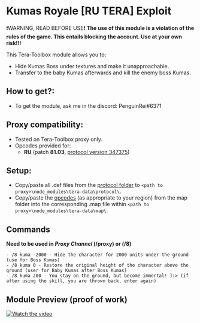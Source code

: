 # Kumas Royale [RU TERA] Exploit

❗WARNING, READ BEFORE USE❗
**The use of this module is a violation of the rules of the game. This entails blocking the account. Use at your own risk!!!**

This Tera-Toolbox module allows you to:
- Hide Kumas Boss under textures and make it unapproachable.
- Transfer to the baby Kumas afterwards and kill the enemy boss Kumas.

## How to get?:
- To get the module, ask me in the discord: PenguinRei#6371

## Proxy compatibility:
- Tested on Tera-Toolbox proxy only.
- Opcodes provided for:
  - **RU** (patch **81.03**, [protocol version 347375](https://github.com/PinguinRei/Kumas-Royale-RU-TERA/blob/master/opcodes/protocol.347375.map))
  
## Setup:
- Copy/paste all .def files from the [protocol folder](https://github.com/PinguinRei/Kumas-Royale-RU-TERA/tree/master/defs) to `<path to proxy>\node_modules\tera-data\protocol\`.
- Copy/paste the [opcodes](https://github.com/PinguinRei/Kumas-Royale-RU-TERA/tree/master/opcodes) (as appropriate to your region) from the map folder into the corresponding .map file within `<path to proxy>\node_modules\tera-data\map\`.

## Commands
**Need to be used in _Proxy Channel_ (/proxy) or (/8)**
```
- /8 kuma -2000 - Hide the character for 2000 units under the ground (use for Boss Kumas)
- /8 kuma 0 - Restore the original height of the character above the ground (user for Baby Kumas after Boss Kumas)
- /8 kuma 200 - You stay on the ground, but become immortal! ]:> (if after using the skill, you are thrown back, enter again)
```
## Module Preview (proof of work)

[![Watch the video](https://img.youtube.com/vi/qvJh9tatggc/maxresdefault.jpg)](https://youtu.be/qvJh9tatggc)
